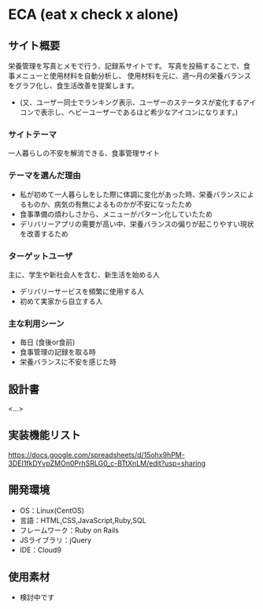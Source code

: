 # ECA (eat x check x alone)

## サイト概要
栄養管理を写真とメモで行う、記録系サイトです。
写真を投稿することで、食事メニューと使用材料を自動分析し、
使用材料を元に、週〜月の栄養バランスをグラフ化し、食生活改善を提案します。
- (又、ユーザー同士でランキング表示、ユーザーのステータスが変化するアイコンで表示し、ヘビーユーザーであるほど希少なアイコンになります。)

### サイトテーマ
一人暮らしの不安を解消できる、食事管理サイト

### テーマを選んだ理由
- 私が初めて一人暮らしをした際に体調に変化があった時、栄養バランスによるものか、病気の有無によるものかが不安になったため
- 食事準備の煩わしさから、メニューがパターン化していたため
- デリバリーアプリの需要が高い中、栄養バランスの偏りが起こりやすい現状を改善するため

### ターゲットユーザ
主に、学生や新社会人を含む、新生活を始める人
- デリバリーサービスを頻繁に使用する人
- 初めて実家から自立する人

### 主な利用シーン
- 毎日 (食後or食前)
- 食事管理の記録を取る時
- 栄養バランスに不安を感じた時

## 設計書
<...>

## 実装機能リスト
https://docs.google.com/spreadsheets/d/15ohx9hPM-3DEI1fkDYvpZMOn0PrhSRLG0_c-BTtXnLM/edit?usp=sharing

## 開発環境
- OS：Linux(CentOS)
- 言語：HTML,CSS,JavaScript,Ruby,SQL
- フレームワーク：Ruby on Rails
- JSライブラリ：jQuery
- IDE：Cloud9

## 使用素材
- 検討中です